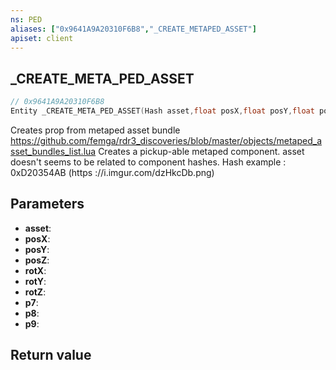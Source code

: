 ```yaml
---
ns: PED
aliases: ["0x9641A9A20310F6B8","_CREATE_METAPED_ASSET"]
apiset: client
---
```

## _CREATE_META_PED_ASSET

```c
// 0x9641A9A20310F6B8
Entity _CREATE_META_PED_ASSET(Hash asset,float posX,float posY,float posZ,float rotX,float rotY,float rotZ,BOOL p7,BOOL p8,BOOL p9);
```

Creates prop from metaped asset bundle
https://github.com/femga/rdr3_discoveries/blob/master/objects/metaped_asset_bundles_list.lua
Creates a pickup-able metaped component. asset doesn't seems to be related to component hashes. Hash example : 0xD20354AB (https ://i.imgur.com/dzHkcDb.png)

## Parameters
* **asset**:
* **posX**:
* **posY**:
* **posZ**:
* **rotX**:
* **rotY**:
* **rotZ**:
* **p7**:
* **p8**:
* **p9**:

## Return value

